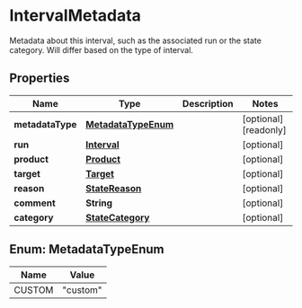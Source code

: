 

# IntervalMetadata

Metadata about this interval, such as the associated run or the state category. Will differ based on the type of interval. 

## Properties

| Name | Type | Description | Notes |
|------------ | ------------- | ------------- | -------------|
|**metadataType** | [**MetadataTypeEnum**](#MetadataTypeEnum) |  |  [optional] [readonly] |
|**run** | [**Interval**](Interval.md) |  |  [optional] |
|**product** | [**Product**](Product.md) |  |  [optional] |
|**target** | [**Target**](Target.md) |  |  [optional] |
|**reason** | [**StateReason**](StateReason.md) |  |  [optional] |
|**comment** | **String** |  |  [optional] |
|**category** | [**StateCategory**](StateCategory.md) |  |  [optional] |



## Enum: MetadataTypeEnum

| Name | Value |
|---- | -----|
| CUSTOM | &quot;custom&quot; |



